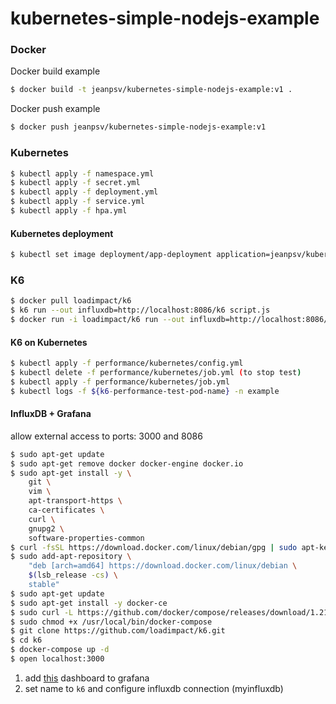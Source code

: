 # kubernetes-simple-nodejs-example

### Docker

Docker build example
```bash
$ docker build -t jeanpsv/kubernetes-simple-nodejs-example:v1 .
```
Docker push example
```bash
$ docker push jeanpsv/kubernetes-simple-nodejs-example:v1
```

### Kubernetes

```bash
$ kubectl apply -f namespace.yml
$ kubectl apply -f secret.yml
$ kubectl apply -f deployment.yml
$ kubectl apply -f service.yml
$ kubectl apply -f hpa.yml
```

#### Kubernetes deployment
```bash
$ kubectl set image deployment/app-deployment application=jeanpsv/kubernetes-simple-nodejs-example:v2 -n example
```

### K6

```bash
$ docker pull loadimpact/k6
$ k6 run --out influxdb=http://localhost:8086/k6 script.js
$ docker run -i loadimpact/k6 run --out influxdb=http://localhost:8086/k6 - <script.js
```

#### K6 on Kubernetes
```bash
$ kubectl apply -f performance/kubernetes/config.yml
$ kubectl delete -f performance/kubernetes/job.yml (to stop test)
$ kubectl apply -f performance/kubernetes/job.yml
$ kubectl logs -f ${k6-performance-test-pod-name} -n example
```

#### InfluxDB + Grafana
allow external access to ports: 3000 and 8086
```bash
$ sudo apt-get update
$ sudo apt-get remove docker docker-engine docker.io
$ sudo apt-get install -y \
    git \
    vim \
    apt-transport-https \
    ca-certificates \
    curl \
    gnupg2 \
    software-properties-common
$ curl -fsSL https://download.docker.com/linux/debian/gpg | sudo apt-key add -
$ sudo add-apt-repository \
    "deb [arch=amd64] https://download.docker.com/linux/debian \
    $(lsb_release -cs) \
    stable"
$ sudo apt-get update
$ sudo apt-get install -y docker-ce
$ sudo curl -L https://github.com/docker/compose/releases/download/1.21.2/docker-compose-$(uname -s)-$(uname -m) -o /usr/local/bin/docker-compose
$ sudo chmod +x /usr/local/bin/docker-compose
$ git clone https://github.com/loadimpact/k6.git
$ cd k6
$ docker-compose up -d
$ open localhost:3000
```
1. add [this](https://raw.githubusercontent.com/loadimpact/k6/master/samples/grafana_dashboard_influxdb.json) dashboard to grafana
2. set name to `k6` and configure influxdb connection (myinfluxdb)
